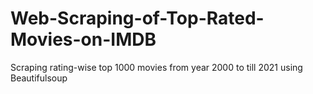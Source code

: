 # Web-Scraping-of-Top-Rated-Movies-on-IMDB
Scraping rating-wise top 1000 movies from year 2000 to till 2021 using Beautifulsoup

